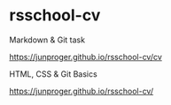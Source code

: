 # rsschool-cv

Markdown & Git task

https://junproger.github.io/rsschool-cv/cv

HTML, CSS & Git Basics

https://junproger.github.io/rsschool-cv/
